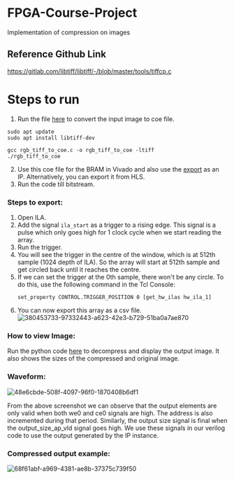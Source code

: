 # FPGA-Course-Project
Implementation of compression on images
## Reference Github Link
https://gitlab.com/libtiff/libtiff/-/blob/master/tools/tiffcp.c

# Steps to run
1. Run the file [here](https://github.com/MChiragV/FPGA-Course-Project/blob/main/Full%20Project/C/rgb_tiff_to_coe.c) to convert the input image to coe file.

```
sudo apt update
sudo apt install libtiff-dev
```

```
gcc rgb_tiff_to_coe.c -o rgb_tiff_to_coe -ltiff
./rgb_tiff_to_coe
```

2. Use this coe file for the BRAM in Vivado and also use the [export](https://github.com/MChiragV/FPGA-Course-Project/blob/main/Full%20Project/Verilog/export.zip) as an IP. Alternatively, you can export it from HLS.
3. Run the code till bitstream.
### Steps to export:
1. Open ILA.
2. Add the signal `ila_start` as a trigger to a rising edge. This signal is a pulse which only goes high for 1 clock cycle when we start reading the array.
3. Run the trigger.
4. You will see the trigger in the centre of the window, which is at 512th sample (1024 depth of ILA). So the array will start at 512th sample and get circled back until it reaches the centre.
5. If we can set the trigger at the 0th sample, there won't be any circle. To do this, use the following command in the Tcl Console:
   ```
   set_property CONTROL.TRIGGER_POSITION 0 [get_hw_ilas hw_ila_1]
   ```
6. You can now export this array as a csv file.
![380453733-97332443-a623-42e3-b729-51ba0a7ae870](https://github.com/user-attachments/assets/3721d403-6391-4888-97d7-4b057e6b022f)


### How to view Image:
Run the python code [here](https://github.com/MChiragV/FPGA-Course-Project/blob/main/Full%20Project/Python/decompress_and_display.py) to decompress and display the output image. It also shows the sizes of the compressed and original image.

### Waveform:
![48e6cbde-508f-4097-96f0-1870408b6df1](https://github.com/user-attachments/assets/e9221e6f-32ad-4971-b20d-1e5273c8ee1f)

From the above screenshot we can observe that the output elements are only valid when both we0 and ce0 signals are high. The address is also incremented during that period. Similarly, the output size signal is final when the output_size_ap_vld signal goes high. We use these signals in our verilog code to use the output generated by the IP instance. 

### Compressed output example:
![68f61abf-a969-4381-ae8b-37375c739f50](https://github.com/user-attachments/assets/5bd130ed-34af-4f65-83a2-dbbf80521841)







